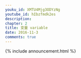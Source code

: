 ```yaml
---
youku_id: XMTU4Mjg3ODYzNg
youtube_id: hIbzfmdk2es
description: 
chapter: 2
title: 变量 variable
date: 2016-11-3
comments: true
---
```



{% include announcement.html %}